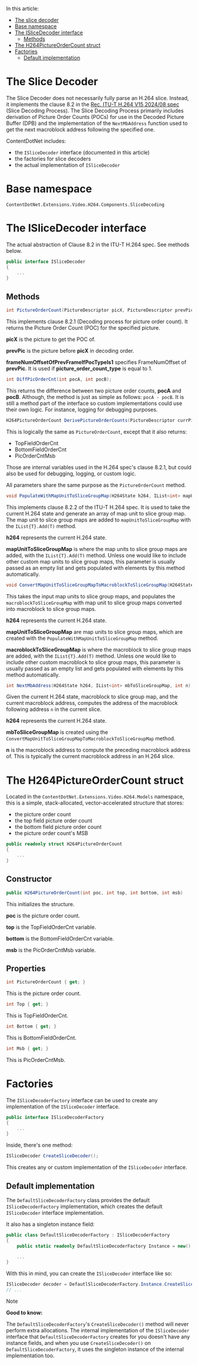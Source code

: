 ﻿In this article:
- [The slice decoder](#the-slice-decoder)
- [Base namespace](#base-namespace)
- [The ISliceDecoder interface](#islicedecoder)
    - [Methods](#isd-methods)
- [The H264PictureOrderCount struct](#pocstruct)
- [Factories](#factories)
    - [Default implementation](#default-impl)

<a name="the-slice-decoder"></a>
# The Slice Decoder
The Slice Decoder does not necessarily fully parse an H.264 slice. Instead, it implements the clause 8.2
in the [Rec. ITU-T H.264 V15 2024/08 spec](https://www.itu.int/rec/T-REC-H.264-202408-I/en) (Slice Decoding Process). The Slice
Decoding Process primarily includes derivation of Picture Order Counts (POCs) for use in the Decoded Picture Buffer (DPB)
and the implementation of the `NextMbAddress` function used to get the next macroblock address following the specified one.

ContentDotNet includes:
- the `ISliceDecoder` interface (documented in this article)
- the factories for slice decoders
- the actual implementation of `ISliceDecoder`

<a name="base-namespace"></a>
# Base namespace
`ContentDotNet.Extensions.Video.H264.Components.SliceDecoding`

<a name="islicedecoder"></a>
# The ISliceDecoder interface
The actual abstraction of Clause 8.2 in the ITU-T H.264 spec. See methods below.

```cs
public interface ISliceDecoder
{
    ...
}
```

<a name="isd-methods"></a>
## Methods
```cs
int PictureOrderCount(PictureDescriptor picX, PictureDescriptor prevPic, int frameNumOffsetOfPrevFrameIfPocTypeIs1);
```
This implements clause 8.2.1 (Decoding process for picture order count). It returns the Picture Order Count (POC) for the specified picture.

**picX** is the picture to get the POC of.

**prevPic** is the picture before **picX** in decoding order.

**frameNumOffsetOfPrevFrameIfPocTypeIs1** specifies FrameNumOffset of **prevPic**. It is used if **picture_order_count_type** is equal to 1.

```cs
int DiffPicOrderCnt(int pocA, int pocB);
```
This returns the difference between two picture order counts, **pocA** and **pocB**. Although, the method is just as simple as follows:
`pocA - pocB`. It is still a method part of the interface so custom implementations could use their own logic. For instance, logging for debugging purposes.

```cs
H264PictureOrderCount DerivePictureOrderCounts(PictureDescriptor currPic, PictureDescriptor prevPic, int frameNumOffsetOfPrevFrameIfPocTypeIs1);
```
This is logically the same as `PictureOrderCount`, except that it also returns:
- TopFieldOrderCnt
- BottomFieldOrderCnt
- PicOrderCntMsb

Those are internal variables used in the H.264 spec's clause 8.2.1, but could also be used for debugging, logging, or custom logic.

All parameters share the same purpose as the `PictureOrderCount` method.

```cs
void PopulateWithMapUnitToSliceGroupMap(H264State h264, IList<int> mapUnitToSliceGroupMap);
```
This implements clause 8.2.2 of the ITU-T H.264 spec. It is used to take the current H.264 state and generate
an array of map unit to slice group map. The map unit to slice group maps are added to `mapUnitToSliceGroupMap` with the `IList{T}.Add(T)` method.

**h264** represents the current H.264 state.

**mapUnitToSliceGroupMap** is where the map units to slice group maps are added, with the `IList{T}.Add(T)` method. Unless one would like to include other custom map units to slice group maps, this parameter is usually passed as an empty list and gets populated with elements by this method automatically.

```cs
void ConvertMapUnitToSliceGroupMapToMacroblockToSliceGroupMap(H264State h264, IList<int> mapUnitToSliceGroupMap, IList<int> macroblockToSliceGroupMap);
```
This takes the input map units to slice group maps, and populates the `macroblockToSliceGroupMap` with map unit to slice group maps converted into macroblock to slice group maps.

**h264** represents the current H.264 state.

**mapUnitToSliceGroupMap** are map units to slice group maps, which are created with the `PopulateWithMapUnitToSliceGroupMap` method.

**macroblockToSliceGroupMap** is where the macroblock to slice group maps are added, with the `IList{T}.Add(T)` method. Unless one would like to include other custom macroblock to slice group maps, this parameter is usually passed as an empty list and gets populated with elements by this method automatically.

```cs
int NextMbAddress(H264State h264, IList<int> mbToSliceGroupMap, int n);
```
Given the current H.264 state, macroblock to slice group map, and the current macroblock address, computes the address of the macroblock following address `n` in the current slice.

**h264** represents the current H.264 state.

**mbToSliceGroupMap** is created using the `ConvertMapUnitToSliceGroupMapToMacroblockToSliceGroupMap` method.

**n** is the macroblock address to compute the preceding macroblock address of. This is typically the current macroblock address in an H.264 slice.

<a name="pocstruct"></a>
# The H264PictureOrderCount struct

Located in the `ContentDotNet.Extensions.Video.H264.Models` namespace, this is a simple, stack-allocated, vector-accelerated structure that stores:
- the picture order count
- the top field picture order count
- the bottom field picture order count
- the picture order count's MSB

```cs
public readonly struct H264PictureOrderCount
{
    ...
}
```

## Constructor
```cs
public H264PictureOrderCount(int poc, int top, int bottom, int msb)
```
This initializes the structure.

**poc** is the picture order count.

**top** is the TopFieldOrderCnt variable.

**bottom** is the BottomFieldOrderCnt variable.

**msb** is the PicOrderCntMsb variable.

## Properties
```cs
int PictureOrderCount { get; }
```
This is the picture order count.

```cs
int Top { get; }
```
This is TopFieldOrderCnt.

```cs
int Bottom { get; }
```
This is BottomFieldOrderCnt.


```cs
int Msb { get; }
```
This is PicOrderCntMsb.

<a name="factories"></a>
# Factories
The `ISliceDecoderFactory` interface can be used to create any implementation of the `ISliceDecoder` interface.

```cs
public interface ISliceDecoderFactory
{
    ...
}
```

Inside, there's one method:
```cs
ISliceDecoder CreateSliceDecoder();
```
This creates any or custom implementation of the `ISliceDecoder` interface.

<a name="default-impl"></a>
## Default implementation
The `DefaultSliceDecoderFactory` class provides the default `ISliceDecoderFactory` implementation, which creates the default `ISliceDecoder` interface implementation.

It also has a singleton instance field:
```cs
public class DefaultSliceDecoderFactory : ISliceDecoderFactory
{
    public static readonly DefaultSliceDecoderFactory Instance = new();

    ...
}
```

With this in mind, you can create the `ISliceDecoder` interface like so:
```cs
ISliceDecoder decoder = DefautlSliceDecoderFactory.Instance.CreateSliceDecoder();
// ...
```

> [!NOTE]
> **Good to know:**
>
> The `DefaultSliceDecoderFactory`'s `CreateSliceDecoder()` method will never perform extra allocations. The internal
> implementation of the `ISliceDecoder` interface that `DefaultSliceDecoderFactory` creates for you doesn't have any
> instance fields, and when you use `CreateSliceDecoder()` on `DefaultSliceDecoderFactory`, it uses the singleton instance
> of the internal implementation too.
